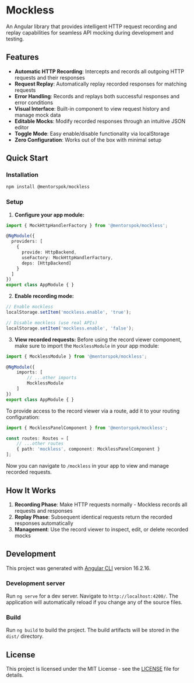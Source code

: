 # Mockless

An Angular library that provides intelligent HTTP request recording and replay capabilities for seamless API mocking during development and testing.

## Features

- **Automatic HTTP Recording**: Intercepts and records all outgoing HTTP requests and their responses
- **Request Replay**: Automatically replay recorded responses for matching requests
- **Error Handling**: Records and replays both successful responses and error conditions
- **Visual Interface**: Built-in component to view request history and manage mock data
- **Editable Mocks**: Modify recorded responses through an intuitive JSON editor
- **Toggle Mode**: Easy enable/disable functionality via localStorage
- **Zero Configuration**: Works out of the box with minimal setup

## Quick Start

### Installation

```bash
npm install @mentorspok/mockless
```

### Setup

1. **Configure your app module:**

```typescript
import { MockHttpHandlerFactory } from '@mentorspok/mockless';

@NgModule({
  providers: [
    {
      provide: HttpBackend,
      useFactory: MockHttpHandlerFactory,
      deps: [HttpBackend]
    }
  ]
})
export class AppModule { }
```

2. **Enable recording mode:**

```typescript
// Enable mockless
localStorage.setItem('mockless.enable', 'true');

// Disable mockless (use real APIs)
localStorage.setItem('mockless.enable', 'false');
```

3. **View recorded requests:**
Before using the record viewer component, make sure to import the `MocklessModule` in your app module:

```typescript
import { MocklessModule } from '@mentorspok/mockless';

@NgModule({
    imports: [
        // ...other imports
        MocklessModule
    ]
})
export class AppModule { }
```

To provide access to the record viewer via a route, add it to your routing configuration:

```typescript
import { MocklessPanelComponent } from '@mentorspok/mockless';

const routes: Routes = [
    // ...other routes
    { path: 'mockless', component: MocklessPanelComponent }
];
```

Now you can navigate to `/mockless` in your app to view and manage recorded requests.

## How It Works

1. **Recording Phase**: Make HTTP requests normally - Mockless records all requests and responses
2. **Replay Phase**: Subsequent identical requests return the recorded responses automatically
3. **Management**: Use the record viewer to inspect, edit, or delete recorded mocks

## Development

This project was generated with [Angular CLI](https://github.com/angular/angular-cli) version 16.2.16.

### Development server

Run `ng serve` for a dev server. Navigate to `http://localhost:4200/`. The application will automatically reload if you change any of the source files.

### Build

Run `ng build` to build the project. The build artifacts will be stored in the `dist/` directory.

## License

This project is licensed under the MIT License - see the [LICENSE](LICENSE) file for details.
